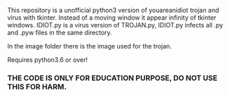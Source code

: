 This repository is a unofficial python3 version of youareanidiot trojan and virus with tkinter. Instead of a moving window it appear infinity of tkinter windows. IDIOT.py is a virus version of TROJAN.py, IDIOT.py infects all .py and .pyw files in the same directory.

In the image folder there is the image used for the trojan.

Requires python3.6 or over!

### THE CODE IS ONLY FOR EDUCATION PURPOSE, DO NOT USE THIS FOR HARM.
